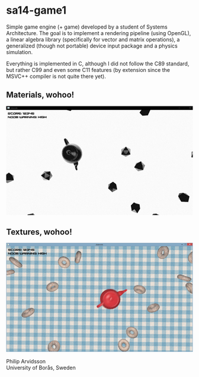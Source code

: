 # sa14-game1
Simple game engine (+ game) developed by a student of Systems Architecture. The goal is to implement a rendering pipeline (using OpenGL), a linear algebra library (specifically for vector and matrix operations), a generalized (though not portable) device input package and a physics simulation.

Everything is implemented in C, although I did not follow the C89 standard, but rather C99 and even some C11 features (by extension since the MSVC++ compiler is not quite there yet).

## Materials, wohoo!
<img src="sa14-game1/images/game1.png" alt="" />

## Textures, wohoo!
<img src="sa14-game1/images/game0.png" alt="" />


Philip Arvidsson<br>
University of Borås, Sweden
